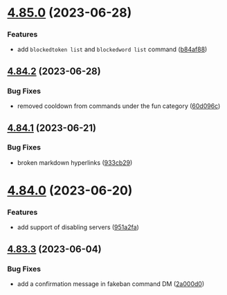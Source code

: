 # [4.85.0](https://github.com/onesoft-sudo/sudobot/compare/v4.84.2...v4.85.0) (2023-06-28)


### Features

* add `blockedtoken list` and `blockedword list` command ([b84af88](https://github.com/onesoft-sudo/sudobot/commit/b84af881e62c57b010e496e466856201e0bb9d07))



## [4.84.2](https://github.com/onesoft-sudo/sudobot/compare/v4.84.1...v4.84.2) (2023-06-28)


### Bug Fixes

* removed cooldown from commands under the fun category ([60d096c](https://github.com/onesoft-sudo/sudobot/commit/60d096cf2d1852ac2dbbac2275f0fb489d63d4fe))



## [4.84.1](https://github.com/onesoft-sudo/sudobot/compare/v4.84.0...v4.84.1) (2023-06-21)


### Bug Fixes

* broken markdown hyperlinks ([933cb29](https://github.com/onesoft-sudo/sudobot/commit/933cb29ecf2b2b67f43580bd744b43383a8bc117))



# [4.84.0](https://github.com/onesoft-sudo/sudobot/compare/v4.83.3...v4.84.0) (2023-06-20)


### Features

* add support of disabling servers ([951a2fa](https://github.com/onesoft-sudo/sudobot/commit/951a2fae6b05fb1d3c5e6221354482a91386e0bd))



## [4.83.3](https://github.com/onesoft-sudo/sudobot/compare/v4.83.2...v4.83.3) (2023-06-04)


### Bug Fixes

* add a confirmation message in fakeban command DM ([2a000d0](https://github.com/onesoft-sudo/sudobot/commit/2a000d065eb24495af0d5ad6acf32b35f6868264))



